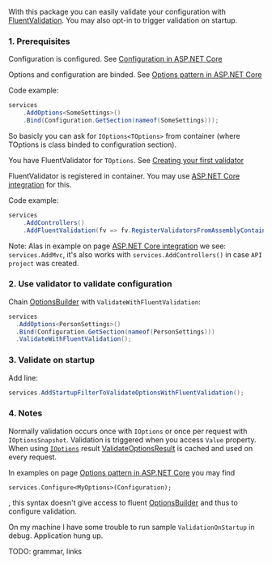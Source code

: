
With this package you can easily validate your configuration with [FluentValidation](https://docs.fluentvalidation.net/en/latest/index.html). 
You may also opt-in to trigger validation on startup. 

### 1. Prerequisites

Configuration is configured. 
See [Configuration in ASP.NET Core](https://docs.microsoft.com/en-us/aspnet/core/fundamentals/configuration)

Options and configuration are binded. See [Options pattern in ASP.NET Core](https://docs.microsoft.com/en-us/aspnet/core/fundamentals/configuration/options)

Code example: 

```csharp
services
    .AddOptions<SomeSettings>()
    .Bind(Configuration.GetSection(nameof(SomeSettings)));
```

So basicly you can ask for `IOptions<TOptions>` from container (where TOptions is class binded to configuration section).

You have FluentValidator for `TOptions`. See [Creating your first validator](https://docs.fluentvalidation.net/en/latest/start.html)

FluentValidator is registered in container. You may use [ASP.NET Core integration](https://docs.fluentvalidation.net/en/latest/aspnet.html) for this.

Code example: 

```csharp
services
    .AddControllers()
    .AddFluentValidation(fv => fv.RegisterValidatorsFromAssemblyContaining<Startup>());
```

Note: Alas in example on page [ASP.NET Core integration](https://docs.fluentvalidation.net/en/latest/aspnet.html)
we see: `services.AddMvc`, it's also works with `services.AddControllers()` in 
case `API project` was created.


### 2. Use validator to validate configuration

Chain [OptionsBuilder](https://docs.microsoft.com/en-us/dotnet/api/microsoft.extensions.options.optionsbuilder-1)
with `ValidateWithFluentValidation`:

```csharp
services
  .AddOptions<PersonSettings>()
  .Bind(Configuration.GetSection(nameof(PersonSettings)))
  .ValidateWithFluentValidation();
```

### 3. Validate on startup

Add line:

```csharp
services.AddStartupFilterToValidateOptionsWithFluentValidation();
```

### 4. Notes

Normally validation occurs once with `IOptions` or once per request with `IOptionsSnapshot`.
Validation is triggered when you access `Value` property.
When using [`IOptions`](https://docs.microsoft.com/en-us/dotnet/api/microsoft.extensions.options.ioptions-1) 
result [ValidateOptionsResult](https://docs.microsoft.com/en-us/dotnet/api/microsoft.extensions.options.validateoptionsresult) is cached and used on every request.

In examples on page [Options pattern in ASP.NET Core](https://docs.microsoft.com/en-us/aspnet/core/fundamentals/configuration/options)
you may find

```
services.Configure<MyOptions>(Configuration);
```

, this syntax doesn't give access to fluent [OptionsBuilder](https://docs.microsoft.com/en-us/dotnet/api/microsoft.extensions.options.optionsbuilder-1)
and thus to configure validation.

On my machine I have some trouble to run sample `ValidationOnStartup` in debug. Application hung up.

TODO: grammar, links